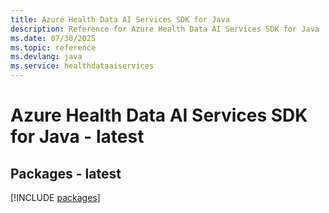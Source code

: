 ```yaml
---
title: Azure Health Data AI Services SDK for Java
description: Reference for Azure Health Data AI Services SDK for Java
ms.date: 07/30/2025
ms.topic: reference
ms.devlang: java
ms.service: healthdataaiservices
---
```

# Azure Health Data AI Services SDK for Java - latest
## Packages - latest
[!INCLUDE [packages](health-data-ai-services-index.md)]